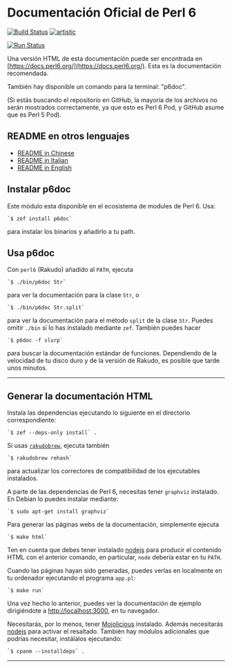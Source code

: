 # Documentación Oficial de Perl 6

[![Build Status](https://travis-ci.org/perl6/doc.svg?branch=master)](https://travis-ci.org/perl6/doc) [![artistic](https://img.shields.io/badge/license-Artistic%202.0-blue.svg?style=flat)](https://opensource.org/licenses/Artistic-2.0)

[![Run Status](https://api.shippable.com/projects/591e99923f2f790700098a30/badge?branch=master)](https://app.shippable.com/github/perl6/doc)

Una versión HTML de esta documentación puede ser encontrada en [https://docs.perl6.org/](https://docs.perl6.org/).
Esta es la documentación recomendada.

También hay disponible un comando para la terminal: "p6doc".

(Si estás buscando el repositorio en GitHub, la mayoría de los archivos no serán mostrados correctamente,
ya que esto es Perl 6 Pod, y GitHub asume que es Perl 5 Pod).

## README en otros lenguajes

* [README in Chinese](README.zh.md)
* [README in Italian](README.it.md)
* [README in English](README.md)

## Instalar p6doc

Este módulo esta disponible en el ecosistema de modules de Perl 6. Usa:

    `$ zef install p6doc`

para instalar los binarios y añadirlo a tu path.

## Usa p6doc

Con `perl6` (Rakudo) añadido al `PATH`, ejecuta

    `$ ./bin/p6doc Str`

para ver la documentación para la clase `Str`, o

    `$ ./bin/p6doc Str.split`

para ver la documentación para el método `split` de la clase `Str`. Puedes
omitir `./bin` si lo has instalado mediante `zef`. 
También puedes hacer

    `$ p6doc -f slurp`

para buscar la documentación estándar de funciones. Dependiendo de la velocidad
de tu disco duro y de la versión de Rakudo, es posible que tarde unos minutos.

-------

## Generar la documentación HTML

Instala las dependencias ejecutando lo siguiente en el directorio correspondiente:

    `$ zef --deps-only install` .

Si usas [`rakudobrew`](https://github.com/tadzik/rakudobrew), ejecuta también

    `$ rakudobrew rehash`

para actualizar los correctores de compatibilidad de los ejecutables instalados.

A parte de las dependencias de Perl 6, necesitas tener `graphviz` instalado. En Debian 
lo puedes instalar mediante:

    `$ sudo apt-get install graphviz`

Para generar las páginas webs de la documentación, simplemente ejecuta

    `$ make html`

Ten en cuenta que debes tener instalado [nodejs](https://nodejs.org)
para producir el contenido HTML con el anterior comando, en particular,
`node` debería estar en tu `PATH`.

Cuando las páginas hayan sido generadas, puedes verlas en localmente
en tu ordenador ejecutando el programa `app.pl`:

    `$ make run`

Una vez hecho lo anterior, puedes ver la documentación de ejemplo
dirigiéndote a [http://localhost:3000](http://localhost:3000), en tu navegador.

Necesitarás, por lo menos, tener [Mojolicious](https://metacpan.org/pod/Mojolicious)
instalado. Además necesitarás [nodejs](https://nodejs.org) para activar el resaltado.
También hay módulos adicionales que podrías necesitar, instálalos ejecutando:

    `$ cpanm --installdeps` .

---------

